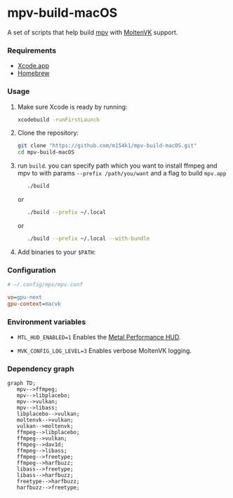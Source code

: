 # mpv-build-macOS

A set of scripts that help build [mpv](https://mpv.io) with [MoltenVK](https://github.com/KhronosGroup/MoltenVK) support.

### Requirements

-  [Xcode.app](https://developer.apple.com/xcode/)
-  [Homebrew](https://brew.sh)

### Usage

1. Make sure Xcode is ready by running:

   ```sh
   xcodebuild -runFirstLaunch
   ```

2. Clone the repository:

   ```sh
   git clone "https://github.com/m154k1/mpv-build-macOS.git"
   cd mpv-build-macOS
   ```

3. run `build`. you can specify path which you want to install ffmpeg and mpv to with params `--prefix /path/you/want` and a flag to build `mpv.app`

   ```sh
      ./build

   ```

   or

   ```sh
      ./build --prefix ~/.local
   ```

   or

   ```sh
      ./build --prefix ~/.local --with-bundle
   ```

4. Add binaries to your `$PATH`:

### Configuration

```cfg
# ~/.config/mpv/mpv.conf

vo=gpu-next
gpu-context=macvk
```

### Environment variables

-  `MTL_HUD_ENABLED=1`
   Enables the [Metal Performance HUD](https://developer.apple.com/documentation/xcode/monitoring-your-metal-apps-graphics-performance).

-  `MVK_CONFIG_LOG_LEVEL=3`
   Enables verbose MoltenVK logging.

### Dependency graph

```mermaid
graph TD;
   mpv-->ffmpeg;
   mpv-->libplacebo;
   mpv-->vulkan;
   mpv-->libass;
   libplacebo-->vulkan;
   moltenvk-->vulkan;
   vulkan-->moltenvk;
   ffmpeg-->libplacebo;
   ffmpeg-->vulkan;
   ffmpeg-->dav1d;
   ffmpeg-->libass;
   ffmpeg-->freetype;
   ffmpeg-->harfbuzz;
   libass-->freetype;
   libass-->harfbuzz;
   freetype-->harfbuzz;
   harfbuzz-->freetype;
```
